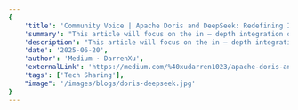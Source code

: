 ```yaml
---
{
    'title': 'Community Voice | Apache Doris and DeepSeek: Redefining Intelligent Data Analytics',
    'summary': "This article will focus on the in — depth integration of Apache Doris and DeepSeek, and will analyze in detail its technical implementation, optimization strategies, application scenarios, and future trends. It is hoped that through this content, you can comprehensively understand the potential of this combination and find a practical path suitable for your business.",
    'description': "This article will focus on the in — depth integration of Apache Doris and DeepSeek, and will analyze in detail its technical implementation, optimization strategies, application scenarios, and future trends. It is hoped that through this content, you can comprehensively understand the potential of this combination and find a practical path suitable for your business.",
    'date': '2025-06-20',
    'author': 'Medium · DarrenXu',
    'externalLink': 'https://medium.com/%40xudarren1023/apache-doris-and-deepseek-redefining-intelligent-data-analytics-2b6b778e1034',
    'tags': ['Tech Sharing'],
    "image": '/images/blogs/doris-deepseek.jpg'
}
---
```

